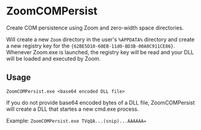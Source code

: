 # ZoomCOMPersist
Create COM persistence using Zoom and zero-width space directories.

Will create a new `Zoom` directory in the user's `%APPDATA%` directory and create a new registry key for the `{62BE5D10-60EB-11d0-BD3B-00A0C911CE86}`. Whenever Zoom.exe is launched, the registry key will be read and your DLL will be loaded and executed by Zoom.

## Usage
`ZoomCOMPersist.exe <base64 encoded DLL file>`

If you do not provide base64 encoded bytes of a DLL file, ZoomCOMPersist will create a DLL that startes a new cmd.exe process.

Example:
`ZoomCOMPersist.exe TVqQA...(snip)...AAAAAA=`
